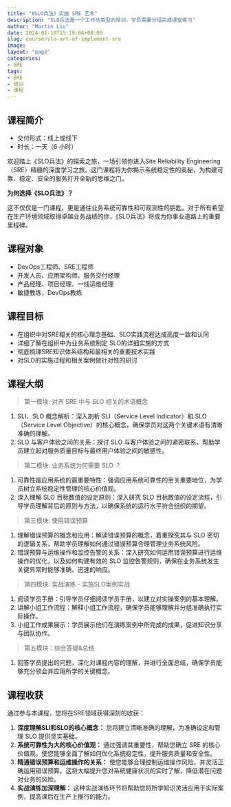 ```yaml
---
title: "《SLO兵法》实施 SRE 艺术"
description: "SLO兵法是一个工作坊类型的培训，学员需要分组完成课堂练习"
author: "Martin Liu"
date: 2024-01-10T15:19:04+08:00
slug: course/slo-art-of-implement-sre
image: 
layout: "page"
categories:
- SRE
tags:
- SRE
- 培训
- 课程
---
```


## 课程简介

* 交付形式：线上或线下
* 时长：一天（6 小时）

欢迎踏上《SLO兵法》的探索之旅，一场引领你进入Site Reliability Engineering（SRE）精髓的深度学习之旅。这门课程将为你揭示系统稳定性的奥秘，为构建可靠、稳定、安全的服务打开全新的思维之门。

**为何选择《SLO兵法》？**

这不仅仅是一门课程，更是通往业务系统可靠性和可观测性的钥匙。对于所有希望在生产环境领域取得卓越业务战绩的你，《SLO兵法》将成为你事业道路上的重要里程碑。

## 课程对象

* DevOps工程师、SRE工程师
* 开发人员、应用架构师、服务交付经理
* 产品经理、项目经理、一线运维经理
* 敏捷教练，DevOps教练

## 课程目标

* 在组织中对SRE相关的核心理念基础、SLO实践流程达成高度一致和认同
* 详细了解在组织中为业务系统制定 SLO的详细实施的方式
* 彻底梳理SRE知识体系结构和最相关的重要技术实践
* 对SLO的实施过程和相关案例做针对性的研讨

## 课程大纲

> 第一模块: 对齐 SRE 中与 SLO 相关的术语概念

1. SLI、SLO 概念解析：深入剖析 SLI（Service Level Indicator）和 SLO（Service Level Objective）的核心概念，确保学员对这两个关键术语有清晰准确的理解。
2. SLO 与客户体验之间的关系：探讨 SLO 与客户体验之间的紧密联系，帮助学员建立起对服务质量目标与最终用户体验之间的敏感性。

> 第二模块: 业务系统为何需要 SLO ？

1. 可靠性是应用系统的最重要特性：强调应用系统可靠性的至关重要地位，为学员树立系统稳定性管理的核心价值观。
2. 深入理解 SLO 目标数值的设定原则：深入研究 SLO 目标数值的设定流程，引导学员理解背后的原则与方法，以确保系统的运行水平符合组织的期望。

> 第三模块: 使用错误预算

1. 理解错误预算的概念和应用：解读错误预算的概念，着重探究其与 SLO 密切的逻辑关系，帮助学员理解如何通过错误预算合理管理业务系统风险。
2. 错误预算与运维操作和监控告警的关系：深入研究如何运用错误预算进行运维操作的优化，以及如何构建有效的 SLO 监控告警规则，确保在业务系统发生关键异常时能够准确、迅速的响应。

> 第四模块: 实战演练 - 实施SLO案例实战

1. 阅读学员手册：引导学员仔细阅读学员手册，以建立对实操案例的基本理解。
2. 讲解小组工作流程：解释小组工作流程，确保学员能够理解并分组准确执行实际操作。
3. 小组工作成果展示：学员展示他们在演练案例中所完成的成果，促进知识分享与团队协作。

> 第五模块：综合答疑&总结

1. 回答学员提出的问题，深化对课程内容的理解，并进行全面总结，确保学员能够充分领会并应用所学的关键概念。

## 课程收获

通过参与本课程，您将在SRE领域获得深刻的收获：

1. **深度理解SLI和SLO的核心概念：** 您将建立清晰准确的理解，为准确设定和管理 SLO 提供坚实基础。
2. **系统可靠性为大的核心价值观：** 通过强调其重要性，帮助您确立 SRE 的核心价值观。使您能够全面了解如何优化系统稳定性，提升服务质量和安全性。
3. **精通错误预算和运维操作的关系：** 使您能够合理控制运维操作风险，并灵活正确运用错误预算。这将大幅提升您对系统健康状况的实时了解，降低潜在问题对业务的风险。
4. **实战演练加深理解：** 这种实战演练环节将帮助您将所学知识灵活应用于实际案例，提高课后在生产上推行的能力。